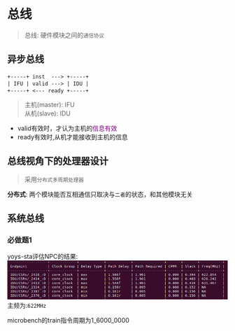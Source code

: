 # 总线
> 总线: 硬件模块之间的`通信协议`

## 异步总线
```text
+-----+ inst  ---> +-----+
| IFU | valid ---> | IDU |
+-----+ <--- ready +-----+
```
> 主机(master): IFU  
> 从机(slave):  IDU
- valid有效时，才认为主机的<font color=purple>信息有效</font>  
- ready有效时,从机才能接收到主机的信息  

## 总线视角下的处理器设计
> 采用`分布式多周期处理器`  

**分布式**: 两个模块能否互相通信只取决与`二者`的状态，和其他模块无关  

## 系统总线
###  必做题1
yoys-sta评估NPC的结果:  
![img](img/yoys-sta评估NPC结果.png '图1 yoys-sta评估NPC结果 :size=70%')  
主频为:`622MHz`  

microbench的train指令周期为1_6000_0000  

